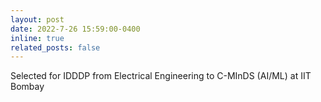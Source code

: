 ```yaml
---
layout: post
date: 2022-7-26 15:59:00-0400
inline: true
related_posts: false
---
```


Selected for IDDDP from Electrical Engineering to C-MInDS (AI/ML) at IIT Bombay
